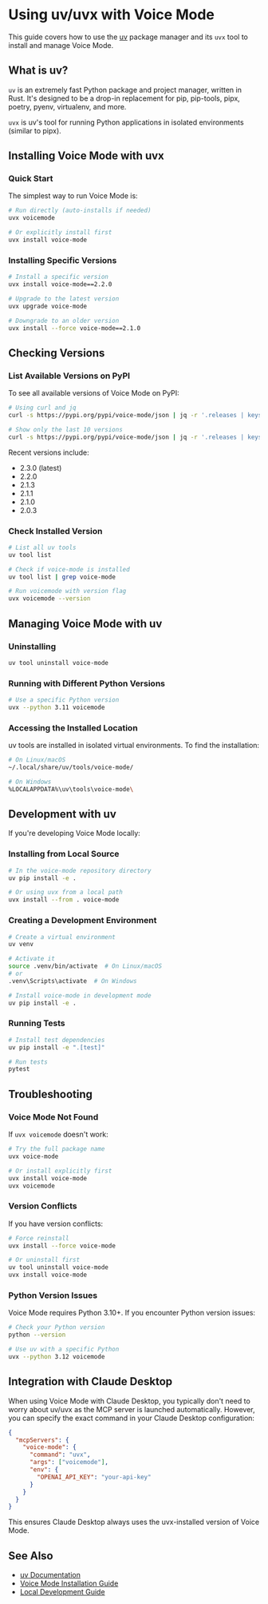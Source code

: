 # Using uv/uvx with Voice Mode

This guide covers how to use the [uv](https://github.com/astral-sh/uv) package manager and its `uvx` tool to install and manage Voice Mode.

## What is uv?

`uv` is an extremely fast Python package and project manager, written in Rust. It's designed to be a drop-in replacement for pip, pip-tools, pipx, poetry, pyenv, virtualenv, and more.

`uvx` is uv's tool for running Python applications in isolated environments (similar to pipx).

## Installing Voice Mode with uvx

### Quick Start

The simplest way to run Voice Mode is:

```bash
# Run directly (auto-installs if needed)
uvx voicemode

# Or explicitly install first
uvx install voice-mode
```

### Installing Specific Versions

```bash
# Install a specific version
uvx install voice-mode==2.2.0

# Upgrade to the latest version
uvx upgrade voice-mode

# Downgrade to an older version
uvx install --force voice-mode==2.1.0
```

## Checking Versions

### List Available Versions on PyPI

To see all available versions of Voice Mode on PyPI:

```bash
# Using curl and jq
curl -s https://pypi.org/pypi/voice-mode/json | jq -r '.releases | keys[]' | sort -V

# Show only the last 10 versions
curl -s https://pypi.org/pypi/voice-mode/json | jq -r '.releases | keys[]' | sort -V | tail -10
```

Recent versions include:
- 2.3.0 (latest)
- 2.2.0
- 2.1.3
- 2.1.1
- 2.1.0
- 2.0.3

### Check Installed Version

```bash
# List all uv tools
uv tool list

# Check if voice-mode is installed
uv tool list | grep voice-mode

# Run voicemode with version flag
uvx voicemode --version
```

## Managing Voice Mode with uv

### Uninstalling

```bash
uv tool uninstall voice-mode
```

### Running with Different Python Versions

```bash
# Use a specific Python version
uvx --python 3.11 voicemode
```

### Accessing the Installed Location

uv tools are installed in isolated virtual environments. To find the installation:

```bash
# On Linux/macOS
~/.local/share/uv/tools/voice-mode/

# On Windows
%LOCALAPPDATA%\uv\tools\voice-mode\
```

## Development with uv

If you're developing Voice Mode locally:

### Installing from Local Source

```bash
# In the voice-mode repository directory
uv pip install -e .

# Or using uvx from a local path
uvx install --from . voice-mode
```

### Creating a Development Environment

```bash
# Create a virtual environment
uv venv

# Activate it
source .venv/bin/activate  # On Linux/macOS
# or
.venv\Scripts\activate  # On Windows

# Install voice-mode in development mode
uv pip install -e .
```

### Running Tests

```bash
# Install test dependencies
uv pip install -e ".[test]"

# Run tests
pytest
```

## Troubleshooting

### Voice Mode Not Found

If `uvx voicemode` doesn't work:

```bash
# Try the full package name
uvx voice-mode

# Or install explicitly first
uvx install voice-mode
uvx voicemode
```

### Version Conflicts

If you have version conflicts:

```bash
# Force reinstall
uvx install --force voice-mode

# Or uninstall first
uv tool uninstall voice-mode
uvx install voice-mode
```

### Python Version Issues

Voice Mode requires Python 3.10+. If you encounter Python version issues:

```bash
# Check your Python version
python --version

# Use uv with a specific Python
uvx --python 3.12 voicemode
```

## Integration with Claude Desktop

When using Voice Mode with Claude Desktop, you typically don't need to worry about uv/uvx as the MCP server is launched automatically. However, you can specify the exact command in your Claude Desktop configuration:

```json
{
  "mcpServers": {
    "voice-mode": {
      "command": "uvx",
      "args": ["voicemode"],
      "env": {
        "OPENAI_API_KEY": "your-api-key"
      }
    }
  }
}
```

This ensures Claude Desktop always uses the uvx-installed version of Voice Mode.

## See Also

- [uv Documentation](https://github.com/astral-sh/uv)
- [Voice Mode Installation Guide](../README.md#installation)
- [Local Development Guide](local-development-uvx.md)